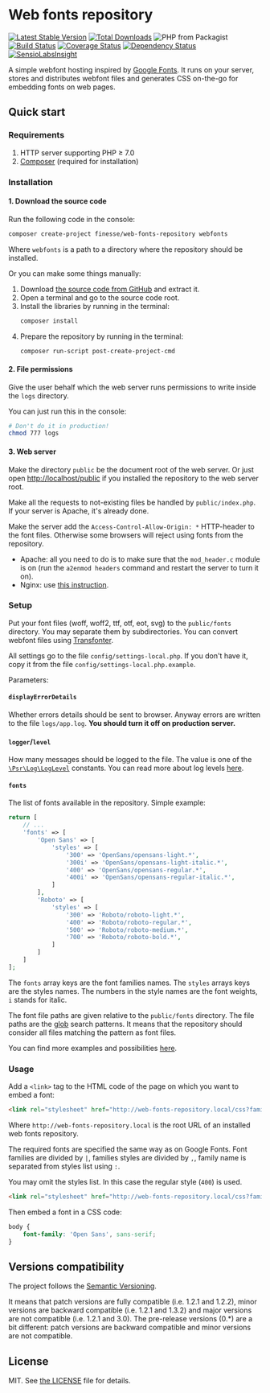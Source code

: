 # Web fonts repository

[![Latest Stable Version](https://poser.pugx.org/finesse/web-fonts-repository/v/stable)](https://packagist.org/packages/finesse/web-fonts-repository)
[![Total Downloads](https://poser.pugx.org/finesse/web-fonts-repository/downloads)](https://packagist.org/packages/finesse/web-fonts-repository)
![PHP from Packagist](https://img.shields.io/packagist/php-v/finesse/web-fonts-repository.svg)
[![Build Status](https://travis-ci.org/Finesse/web-fonts-repository.svg?branch=master)](https://travis-ci.org/Finesse/web-fonts-repository)
[![Coverage Status](https://coveralls.io/repos/github/Finesse/web-fonts-repository/badge.svg?branch=master)](https://coveralls.io/github/Finesse/web-fonts-repository?branch=master)
[![Dependency Status](https://www.versioneye.com/php/finesse:web-fonts-repository/badge)](https://www.versioneye.com/php/finesse:web-fonts-repository)
[![SensioLabsInsight](https://insight.sensiolabs.com/projects/f387a746-709a-4b33-8966-c7e9d6f17391/mini.png)](https://insight.sensiolabs.com/projects/f387a746-709a-4b33-8966-c7e9d6f17391)

A simple webfont hosting inspired by [Google Fonts](http://fonts.google.com).
It runs on your server, stores and distributes webfont files and generates CSS on-the-go for embedding fonts on web pages.


## Quick start

### Requirements

1. HTTP server supporting PHP ≥ 7.0
2. [Composer](http://getcomposer.org) (required for installation)

### Installation

#### 1. Download the source code

Run the following code in the console:

```bash
composer create-project finesse/web-fonts-repository webfonts
```

Where `webfonts` is a path to a directory where the repository should be installed.

Or you can make some things manually:

1. Download [the source code from GitHub](http://github.com/Finesse/web-fonts-repository/archive/master.zip) and extract it.
2. Open a terminal and go to the source code root.
3. Install the libraries by running in the terminal:
    ```bash
    composer install
    ```
4. Prepare the repository by running in the terminal:
    ```bash
    composer run-script post-create-project-cmd
    ```

#### 2. File permissions

Give the user behalf which the web server runs permissions to write inside the `logs` directory.

You can just run this in the console:

```bash
# Don't do it in production!
chmod 777 logs
```

#### 3. Web server

Make the directory `public` be the document root of the web server.
Or just open [http://localhost/public](http://localhost/public) if you installed the repository to the web server root.

Make all the requests to not-existing files be handled by `public/index.php`. 
If your server is Apache, it's already done.

Make the server add the `Access-Control-Allow-Origin: *` HTTP-header to the font files. 
Otherwise some browsers will reject using fonts from the repository.
* Apache: all you need to do is to make sure that the `mod_header.c` module is on
  (run the `a2enmod headers` command and restart the server to turn it on).
* Nginx: use [this instruction](http://davidwalsh.name/cdn-fonts).

### Setup

Put your font files (woff, woff2, ttf, otf, eot, svg) to the `public/fonts` directory. You may separate them by subdirectories.
You can convert webfont files using [Transfonter](http://transfonter.org).

All settings go to the file `config/settings-local.php`.
If you don't have it, copy it from the file `config/settings-local.php.example`.

Parameters:

#### `displayErrorDetails`

Whether errors details should be sent to browser. Anyway errors are written to the file `logs/app.log`.
**You should turn it off on production server.**

#### `logger`/`level`

How many messages should be logged to the file.
The value is one of the [`\Psr\Log\LogLevel`](http://github.com/php-fig/fig-standards/blob/master/accepted/PSR-3-logger-interface.md#5-psrlogloglevel) constants.
You can read more about log levels [here](http://github.com/apix/log#log-levels).

#### `fonts`

The list of fonts available in the repository. Simple example:

```php
return [
    // ...
    'fonts' => [
        'Open Sans' => [
            'styles' => [
                '300' => 'OpenSans/opensans-light.*',
                '300i' => 'OpenSans/opensans-light-italic.*',
                '400' => 'OpenSans/opensans-regular.*',
                '400i' => 'OpenSans/opensans-regular-italic.*',
            ]
        ],
        'Roboto' => [
            'styles' => [
                '300' => 'Roboto/roboto-light.*',
                '400' => 'Roboto/roboto-regular.*',
                '500' => 'Roboto/roboto-medium.*',
                '700' => 'Roboto/roboto-bold.*',
            ]
        ]
    ]
];
```

The `fonts` array keys are the font families names. The `styles` arrays keys are the styles names.
The numbers in the style names are the font weights, `i` stands for italic.

The font file paths are given relative to the `public/fonts` directory. 
The file paths are the [glob](http://en.wikipedia.org/wiki/Glob_(programming)) search patterns.
It means that the repository should consider all files matching the pattern as font files.

You can find more examples and possibilities [here](docs/fonts-setup.md).

### Usage

Add a `<link>` tag to the HTML code of the page on which you want to embed a font:

```html
<link rel="stylesheet" href="http://web-fonts-repository.local/css?family=Open+Sans:400,400i,700,700i|Roboto:300,400" />
```

Where `http://web-fonts-repository.local` is the root URL of an installed web fonts repository.

The required fonts are specified the same way as on Google Fonts. Font families are divided by `|`, families styles
are divided by `,`, family name is separated from styles list using `:`.

You may omit the styles list. In this case the regular style (`400`) is used.

```html
<link rel="stylesheet" href="http://web-fonts-repository.local/css?family=Open+Sans" />
```

Then embed a font in a CSS code:

```css
body {
    font-family: 'Open Sans', sans-serif;
}
```


## Versions compatibility

The project follows the [Semantic Versioning](http://semver.org).

It means that patch versions are fully compatible (i.e. 1.2.1 and 1.2.2), minor versions are backward compatible 
(i.e. 1.2.1 and 1.3.2) and major versions are not compatible (i.e. 1.2.1 and 3.0).
The pre-release versions (0.*) are a bit different: patch versions are backward compatible and minor versions are not 
compatible.


## License

MIT. See [the LICENSE](LICENSE) file for details.
